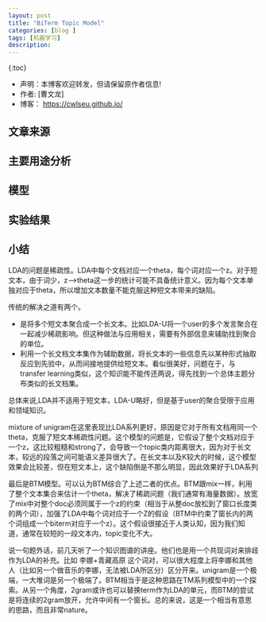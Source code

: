 ```yaml
---
layout: post
title: "BiTerm Topic Model"
categories: [blog ]
tags: [机器学习]
description: 
---
```

{:toc}
- 声明：本博客欢迎转发，但请保留原作者信息!
- 作者: [曹文龙]
- 博客： <https://cwlseu.github.io/>     

## 文章来源

## 主要用途分析

## 模型

## 实验结果

## 小结

LDA的问题是稀疏性。LDA中每个文档对应一个theta，每个词对应一个z。对于短文本，由于词少，z-->theta这一步的统计可能不具备统计意义。因为每个文本单独对应于theta，所以增加文本数量不能克服这种短文本带来的缺陷。

传统的解决之道有两个。
* 是将多个短文本聚合成一个长文本。比如LDA-U将一个user的多个发言聚合在一起减少稀疏影响。但这种做法与应用相关，需要有外部信息来辅助找到聚合的单位。
* 利用一个长文档文本集作为辅助数据，将长文本的一些信息先以某种形式抽取反应到先验中，从而间接地提供给短文本。看似很美好，问题在于，与transfer learning类似，这个知识能不能传还两说，得先找到一个总体主题分布类似的长文档集。

总体来说,LDA并不适用于短文本，LDA-U略好，但是基于user的聚合受限于应用和领域知识。

mixture of unigram在这里表现比LDA系列更好，原因是它对于所有文档用同一个theta，克服了短文本稀疏性问题。这个模型的问题是，它假设了整个文档对应于一个z，这比较粗糙和strong了，会导致一个topic类内距离很大，因为对于长文本，较远的段落之间可能语义差异很大了。在长文本以及K较大的时候，这个模型效果会比较差，但在短文本上，这个缺陷倒是不那么明显，因此效果好于LDA系列

最后是BTM模型。可以认为BTM综合了上述二者的优点。BTM跟mix一样，利用了整个文本集合来估计一个theta，解决了稀疏问题（我们通常有海量数据）。放宽了mix中对整个doc必须同属于一个z的约束（相当于从整doc放松到了窗口长度类的两个词），加强了LDA中每个词对应于一个Z的假设（BTM中约束了窗长内的两个词组成一个biterm对应于一个z）。这个假设很接近于人类认知，因为我们知道，通常在较短的一段文本内，topic变化不大。

说一句题外话，前几天听了一个知识图谱的讲座。他们也是用一个共现词对来排歧作为LDA的补充。比如 李娜+青藏高原 这个词对，可以很大程度上将李娜和其他人（比如另一个做音乐的李娜，无法被LDA所区分）区分开来。unigram是一个极端，一大堆词是另一个极端了。BTM相当于是这种思路在TM系列模型中的一个探索。从另一个角度，2gram或许也可以替换term作为LDA的单元，而BTM的尝试是将连续的2gram放开，允许中间有一个窗长。总的来说，这是一个相当有意思的思路，而且非常nature。